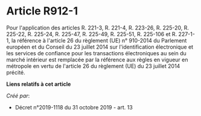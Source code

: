 # Article R912-1

Pour l'application des articles R. 221-3, R. 221-4, R. 223-26, R. 225-20, R. 225-22, R. 225-24, R. 225-47, R. 225-49, R.
225-51, R. 225-106 et R. 227-1-1, la référence à l'article 26 du règlement (UE) n° 910-2014 du Parlement européen et du
Conseil du 23 juillet 2014 sur l'identification électronique et les services de confiance pour les transactions électroniques
au sein du marché intérieur est remplacée par la référence aux règles en vigueur en métropole en vertu de l'article 26 du
règlement (UE) du 23 juillet 2014 précité.

**Liens relatifs à cet article**

_Créé par_:

  - Décret n°2019-1118 du 31 octobre 2019 - art. 13
